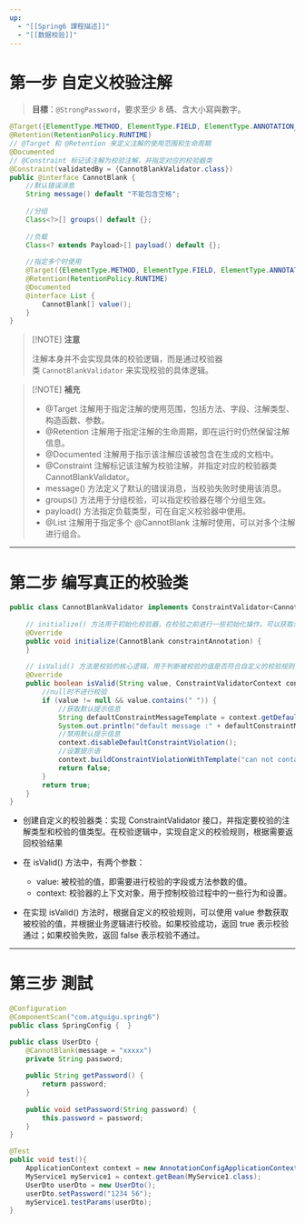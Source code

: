 ```yaml
---
up:
  - "[[Spring6 課程描述]]"
  - "[[数据校验]]"
---
```

# **第一步 自定义校验注解**

> **目標**：`@StrongPassword`，要求至少 8 碼、含大小寫與數字。

```java
@Target({ElementType.METHOD, ElementType.FIELD, ElementType.ANNOTATION_TYPE, ElementType.CONSTRUCTOR, ElementType.PARAMETER})  
@Retention(RetentionPolicy.RUNTIME)  
// @Target 和 @Retention 来定义注解的使用范围和生命周期  
@Documented  
// @Constraint 标记该注解为校验注解，并指定对应的校验器类  
@Constraint(validatedBy = {CannotBlankValidator.class})  
public @interface CannotBlank {  
    //默认错误消息  
    String message() default "不能包含空格";  
  
    //分组  
    Class<?>[] groups() default {};  
  
    //负载  
    Class<? extends Payload>[] payload() default {};  
  
    //指定多个时使用  
    @Target({ElementType.METHOD, ElementType.FIELD, ElementType.ANNOTATION_TYPE, ElementType.CONSTRUCTOR, ElementType.PARAMETER, ElementType.TYPE_USE})  
    @Retention(RetentionPolicy.RUNTIME)  
    @Documented  
    @interface List {  
        CannotBlank[] value();  
    }  
}
```

> [!NOTE] **注意**
> 
> 注解本身并不会实现具体的校验逻辑，而是通过校验器类 `CannotBlankValidator` 来实现校验的具体逻辑。

> [!NOTE] **補充**
> 
> - @Target 注解用于指定注解的使用范围，包括方法、字段、注解类型、构造函数、参数。
> - @Retention 注解用于指定注解的生命周期，即在运行时仍然保留注解信息。
> - @Documented 注解用于指示该注解应该被包含在生成的文档中。
> - @Constraint 注解标记该注解为校验注解，并指定对应的校验器类 CannotBlankValidator。
> - message() 方法定义了默认的错误消息，当校验失败时使用该消息。
> - groups() 方法用于分组校验，可以指定校验器在哪个分组生效。
> - payload() 方法指定负载类型，可在自定义校验器中使用。
> - @List 注解用于指定多个 @CannotBlank 注解时使用，可以对多个注解进行组合。

---

# **第二步 编写真正的校验类**

```java
public class CannotBlankValidator implements ConstraintValidator<CannotBlank, String> {  
  
    // initialize() 方法用于初始化校验器，在校验之前进行一些初始化操作。可以获取注解中的属性值，并进行相应的处理  
    @Override  
    public void initialize(CannotBlank constraintAnnotation) {  
    }  
  
    // isValid() 方法是校验的核心逻辑，用于判断被校验的值是否符合自定义的校验规则  
    @Override  
    public boolean isValid(String value, ConstraintValidatorContext context) {  
        //null时不进行校验  
        if (value != null && value.contains(" ")) {  
            //获取默认提示信息  
            String defaultConstraintMessageTemplate = context.getDefaultConstraintMessageTemplate();  
            System.out.println("default message :" + defaultConstraintMessageTemplate);  
            //禁用默认提示信息  
            context.disableDefaultConstraintViolation();  
            //设置提示语  
            context.buildConstraintViolationWithTemplate("can not contains blank").addConstraintViolation();  
            return false;  
        }  
        return true;  
    }  
}
```

- 创建自定义的校验器类：实现 ConstraintValidator 接口，并指定要校验的注解类型和校验的值类型。在校验逻辑中，实现自定义的校验规则，根据需要返回校验结果

- 在 isValid() 方法中，有两个参数：
	- value: 被校验的值，即需要进行校验的字段或方法参数的值。
	- context: 校验器的上下文对象，用于控制校验过程中的一些行为和设置。

- 在实现 isValid() 方法时，根据自定义的校验规则，可以使用 value 参数获取被校验的值，并根据业务逻辑进行校验。如果校验成功，返回 true 表示校验通过；如果校验失败，返回 false 表示校验不通过。

---

# 第三步 測試

```java
@Configuration  
@ComponentScan("com.atguigu.spring6")  
public class SpringConfig {  }
```

```java
public class UserDto {  
    @CannotBlank(message = "xxxxx")  
    private String password;  
  
    public String getPassword() {  
        return password;  
    }  
  
    public void setPassword(String password) {  
        this.password = password;  
    }  
}
```

```java
@Test  
public void test(){  
    ApplicationContext context = new AnnotationConfigApplicationContext(SpringConfig.class);  
    MyService1 myService1 = context.getBean(MyService1.class);  
    UserDto userDto = new UserDto();  
    userDto.setPassword("1234 56");  
    myService1.testParams(userDto);  
}
```